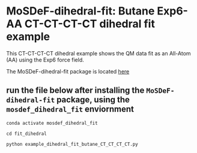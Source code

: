 # MoSDeF-dihedral-fit: Butane Exp6-AA CT-CT-CT-CT dihedral fit example
This CT-CT-CT-CT dihedral example shows the QM data fit as an All-Atom (AA) using the Exp6 force field.

The MoSDeF-dihedral-fit package is located [here](https://github.com/GOMC-WSU/MoSDeF-dihedral-fit)


## run the file below after installing the ``MoSDeF-dihedral-fit`` package, using the ``mosdef_dihedral_fit`` enviornment

`conda activate mosdef_dihedral_fit`

`cd fit_dihedral`

`python example_dihedral_fit_butane_CT_CT_CT_CT.py`